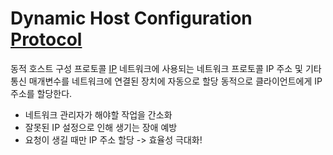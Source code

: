 # Dynamic Host Configuration [Protocol](Protocol)
동적 호스트 구성 프로토콜
[IP](IP) 네트워크에 사용되는 네트워크 프로토콜
IP 주소 및 기타 통신 매개변수를 네트워크에 연결된 장치에 자동으로 할당
동적으로 클라이언트에게 IP 주소를 할당한다.

- 네트워크 관리자가 해야할 작업을 간소화
- 잘못된 IP 설정으로 인해 생기는 장애 예방
- 요청이 생길 때만 IP 주소 할당 -> 효율성 극대화!
